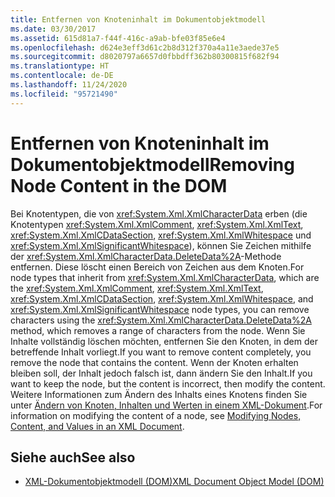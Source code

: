 ```yaml
---
title: Entfernen von Knoteninhalt im Dokumentobjektmodell
ms.date: 03/30/2017
ms.assetid: 615d81a7-f44f-416c-a9ab-bfe03f85e6e4
ms.openlocfilehash: d624e3eff3d61c2b8d312f370a4a11e3aede37e5
ms.sourcegitcommit: d8020797a6657d0fbbdff362b80300815f682f94
ms.translationtype: HT
ms.contentlocale: de-DE
ms.lasthandoff: 11/24/2020
ms.locfileid: "95721490"
---
```

# <a name="removing-node-content-in-the-dom"></a><span data-ttu-id="5f803-102">Entfernen von Knoteninhalt im Dokumentobjektmodell</span><span class="sxs-lookup"><span data-stu-id="5f803-102">Removing Node Content in the DOM</span></span>

<span data-ttu-id="5f803-103">Bei Knotentypen, die von <xref:System.Xml.XmlCharacterData> erben (die Knotentypen <xref:System.Xml.XmlComment>, <xref:System.Xml.XmlText>, <xref:System.Xml.XmlCDataSection>, <xref:System.Xml.XmlWhitespace> und <xref:System.Xml.XmlSignificantWhitespace>), können Sie Zeichen mithilfe der <xref:System.Xml.XmlCharacterData.DeleteData%2A>-Methode entfernen. Diese löscht einen Bereich von Zeichen aus dem Knoten.</span><span class="sxs-lookup"><span data-stu-id="5f803-103">For node types that inherit from <xref:System.Xml.XmlCharacterData>, which are the <xref:System.Xml.XmlComment>, <xref:System.Xml.XmlText>, <xref:System.Xml.XmlCDataSection>, <xref:System.Xml.XmlWhitespace>, and <xref:System.Xml.XmlSignificantWhitespace> node types, you can remove characters using the <xref:System.Xml.XmlCharacterData.DeleteData%2A> method, which removes a range of characters from the node.</span></span> <span data-ttu-id="5f803-104">Wenn Sie Inhalte vollständig löschen möchten, entfernen Sie den Knoten, in dem der betreffende Inhalt vorliegt.</span><span class="sxs-lookup"><span data-stu-id="5f803-104">If you want to remove content completely, you remove the node that contains the content.</span></span> <span data-ttu-id="5f803-105">Wenn der Knoten erhalten bleiben soll, der Inhalt jedoch falsch ist, dann ändern Sie den Inhalt.</span><span class="sxs-lookup"><span data-stu-id="5f803-105">If you want to keep the node, but the content is incorrect, then modify the content.</span></span> <span data-ttu-id="5f803-106">Weitere Informationen zum Ändern des Inhalts eines Knotens finden Sie unter [Ändern von Knoten, Inhalten und Werten in einem XML-Dokument](modifying-nodes-content-and-values-in-an-xml-document.md).</span><span class="sxs-lookup"><span data-stu-id="5f803-106">For information on modifying the content of a node, see [Modifying Nodes, Content, and Values in an XML Document](modifying-nodes-content-and-values-in-an-xml-document.md).</span></span>  
  
## <a name="see-also"></a><span data-ttu-id="5f803-107">Siehe auch</span><span class="sxs-lookup"><span data-stu-id="5f803-107">See also</span></span>

- [<span data-ttu-id="5f803-108">XML-Dokumentobjektmodell (DOM)</span><span class="sxs-lookup"><span data-stu-id="5f803-108">XML Document Object Model (DOM)</span></span>](xml-document-object-model-dom.md)
